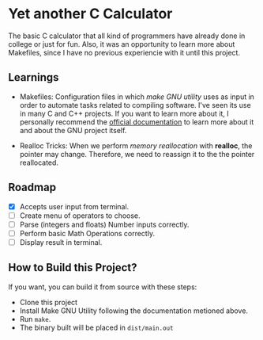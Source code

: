 # Yet another C Calculator

The basic C calculator that all kind of programmers have already done in college or just for fun. Also, it was an opportunity to learn more about Makefiles, since I have no previous experiencie with it until this project.

## Learnings

- Makefiles: Configuration files in which *make GNU utility* uses as input in order to automate tasks related to compiling software. I've seen its use in many C and C++ projects. If you want to learn more about it, I personally recommend the [official documentation](https://www.gnu.org/software/make/manual/html_node/index.html) to learn more about it and about the GNU project itself.
 
- Realloc Tricks: When we perform *memory reallocation* with **realloc**, the pointer may change. Therefore, we need to reassign it to the the pointer reallocated.

## Roadmap

- [x] Accepts user input from terminal.
- [ ] Create menu of operators to choose.
- [ ] Parse (integers and floats) Number inputs correctly.
- [ ] Perform basic Math Operations correctly.
- [ ] Display result in terminal.

## How to Build this Project?

If you want, you can build it from source with these steps:

- Clone this project
- Install Make GNU Utility following the documentation metioned above.
- Run `make`.
- The binary built will be placed in `dist/main.out`
